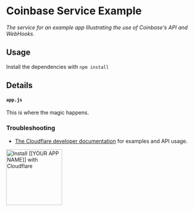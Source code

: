 # Coinbase Service Example

_The service for an example app Illustrating the use of Coinbase's API and WebHooks._

## Usage

Install the dependencies with `npm install`


## Details

#### `app.js`

This is where the magic happens.

### Troubleshooting

- <a href="https://www.cloudflare.com/apps/developer/docs/getting-started">The Cloudflare developer documentation</a> for examples and API usage.

<a href="https://www.cloudflare.com/apps/[[YOUR APP ALIAS]]/install?source=button">
  <img
    src="https://install.cloudflareapps.com/install-button.png"
    alt="Install [[YOUR APP NAME]] with Cloudflare"
    border="0"
    width="150">
</a>
